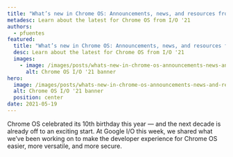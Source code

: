 ```yaml
---
title: "What’s new in Chrome OS: Announcements, news, and resources from I/O ‘21"
metadesc: Learn about the latest for Chrome OS from I/O '21
authors:
  - pfuentes
featured:
  title: "What’s new in Chrome OS: Announcements, news, and resources from I/O ‘21"
  desc: Learn about the latest for Chrome OS from I/O '21
  images:
    - image: /images/posts/whats-new-in-chrome-os-announcements-news-and-resources-from-io-21/hero.svg
      alt: Chrome OS I/O '21 banner
hero:
  image: /images/posts/whats-new-in-chrome-os-announcements-news-and-resources-from-io-21/hero.svg
  alt: Chrome OS I/O '21 banner
  position: center
date: 2021-05-19
---
```


Chrome OS celebrated its 10th birthday this year — and the next decade is already off to an exciting start. At Google I/O this week, we shared what we’ve been working on to make the developer experience for Chrome OS easier, more versatile, and more secure. 